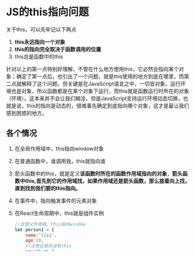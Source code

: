 # JS的this指向问题

关于this，可以先牢记以下两点

1. **this永远指向一个对象**
2. **this的指向完全取决于函数调用的位置**
3. this总是函数中的this

针对以上的第一点特别好理解，不管在什么地方使用this，它必然会指向某个对象；确定了第一点后，也引出了一个问题，就是this使用的地方到底在哪里，而第二点就解释了这个问题，但关键是在JavaScript语言之中，一切皆对象，运行环境也是对象，所以函数都是在某个对象下运行，而this就是函数运行时所在的对象（环境）。这本来并不会让我们糊涂，但是JavaScript支持运行环境动态切换，也就是说，this的指向是动态的，很难事先确定到底指向哪个对象，这才是最让我们感到困惑的地方。

## 各个情况

1. 在全局作用域中，this指向window对象

2. 在普通函数中，谁调用我，this就指向谁

3. 箭头函数中的this，就是定义**该函数时所在的函数作用域指向的对象**，**箭头函数中this,首先到它的作用域找，如果作用域还是箭头函数，那么接着向上找，直到找到我们要的this指向。**
4. 在事件中，指向触发事件的元素对象
5. 在React生命周期中，this就是组件实例
   ~~~js
   //这是父作用域，this指向window
   let person1 = {
       name:'lisi',
       age:10,
       //注意这里并没有this
       say:() => {
           console.log(this);//输出window
       }
   }
   
   person1.say();
   ~~~



为什么会输出window，其实原因很简单，day方法中的this因为在箭头函数中，所以指向父作用域中，父作用域就是最外层作用域，父作用域中的this指向window，所以输出window。

有的同学可能会想say方法中的父作用域怎么不是对象person1 = {} 中我标记‘//注意这里并没有this’的位置，因为这里是个对象，对象中有属性，方法，但并没有this。

接下来我们把它改成定时器使用箭头函数的方式：

~~~js
let person1 = {
    name:'lisi',
    age:10,
    say:function(){
        //这里是外部作用域 ，this指向person1(因为person1调用的say）,即箭头函数中的this指向person1
        setTimeout(() => {
            console.log(this);  //this指向外部作用域中this
        });
    }
}
person1.say();  //输出person1对象

~~~

这个例子中，定时器箭头函数中的this指向外部作用域，即指向say方法中，say方法中this指向person1对象,所以输出person1对象。

那么如果我把say方法也改成箭头函数：

~~~js
//这里是外部作用域 this指向window，即最终console中的this指向window
let person1 = {
    name:'lisi',
    age:10,
    say:()=>{
        //这里是外部作用域,因为本身又是箭头函数，继续向上找
        setTimeout(() => {
            console.log(this);  //this指向外部作用域中this
        });
    }
}
person1.say();   //输出window
~~~

这个例子中定时器箭头函数中的this向上say方法中的this,但由于say方法中也是箭头函数，所以say方法中的this还要继续向上找，即找到了最外层，所以最后指向window。总结：**箭头函数中this,首先到它的父作用域找，如果父作用域还是箭头函数，那么接着向上找，直到找到我们要的this指向。**

```js
let myObj = {
    a: 1,
    arrow() {
        //这里是外部作用域，arrow函数的this，谁调用指向谁
        setTimeout(()=>console.log(this), 0);
    }
}
myObj.arrow.apply({name: 'wq'}); // this指向{name: 'wq'}这个对象
```

